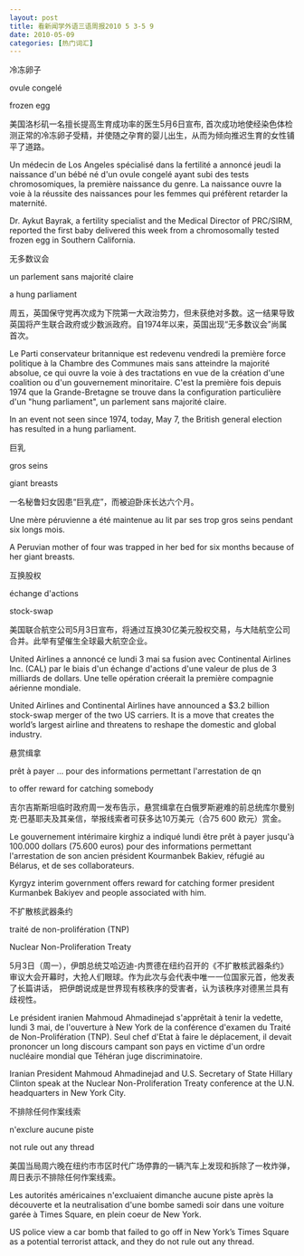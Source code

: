 ```yaml
---
layout: post
title: 看新闻学外语三语周报2010 5 3-5 9
date: 2010-05-09
categories: [热门词汇]  
---
```


冷冻卵子

ovule congelé

frozen egg

美国洛杉矶一名擅长提高生育成功率的医生5月6日宣布, 首次成功地使经染色体检测正常的冷冻卵子受精，并使随之孕育的婴儿出生，从而为倾向推迟生育的女性铺平了道路。

Un médecin de Los Angeles spécialisé dans la fertilité a annoncé jeudi la naissance d'un bébé né d'un ovule congelé ayant subi des tests chromosomiques, la première naissance du genre. La naissance ouvre la voie à la réussite des naissances pour les femmes qui préfèrent retarder la maternité.

Dr. Aykut Bayrak, a fertility specialist and the Medical Director of PRC/SIRM, reported the first baby delivered this week from a chromosomally tested frozen egg in Southern California.

无多数议会

un parlement sans majorité claire

a hung parliament

周五，英国保守党再次成为下院第一大政治势力，但未获绝对多数。这一结果导致英国将产生联合政府或少数派政府。自1974年以来，英国出现“无多数议会”尚属首次。

Le Parti conservateur britannique est redevenu vendredi la première force politique à la Chambre des Communes mais sans atteindre la majorité absolue, ce qui ouvre la voie à des tractations en vue de la création d'une coalition ou d'un gouvernement minoritaire. C'est la première fois depuis 1974 que la Grande-Bretagne se trouve dans la configuration particulière d'un "hung parliament", un parlement sans majorité claire.

In an event not seen since 1974, today, May 7, the British general election has resulted in a hung parliament.

巨乳

gros seins

giant breasts

一名秘鲁妇女因患“巨乳症”，而被迫卧床长达六个月。

Une mère péruvienne a été maintenue au lit par ses trop gros seins pendant six longs mois.

A Peruvian mother of four was trapped in her bed for six months because of her giant breasts.

互换股权

échange d'actions

stock-swap

美国联合航空公司5月3日宣布，将通过互换30亿美元股权交易，与大陆航空公司合并。此举有望催生全球最大航空企业。

United Airlines a annoncé ce lundi 3 mai sa fusion avec Continental Airlines Inc. (CAL) par le biais d'un échange d'actions d'une valeur de plus de 3 milliards de dollars. Une telle opération créerait la première compagnie aérienne mondiale.

United Airlines and Continental Airlines have announced a $3.2 billion stock-swap merger of the two US carriers. It is a move that creates the world’s largest airline and threatens to reshape the domestic and global industry.

悬赏缉拿

prêt à payer ... pour des informations permettant l'arrestation de qn

to offer reward for catching somebody

吉尔吉斯斯坦临时政府周一发布告示，悬赏缉拿在白俄罗斯避难的前总统库尔曼别克·巴基耶夫及其亲信，举报线索者可获多达10万美元（合75 600 欧元）赏金。

Le gouvernement intérimaire kirghiz a indiqué lundi être prêt à payer jusqu'à 100.000 dollars (75.600 euros) pour des informations permettant l'arrestation de son ancien président Kourmanbek Bakiev, réfugié au Bélarus, et de ses collaborateurs.

Kyrgyz interim government offers reward for catching former president Kurmanbek Bakiyev and people associated with him.

不扩散核武器条约

traité de non-prolifération (TNP)

Nuclear Non-Proliferation Treaty

5月3日（周一），伊朗总统艾哈迈迪-内贾德在纽约召开的《不扩散核武器条约》审议大会开幕时，大抢人们眼球。作为此次与会代表中唯一一位国家元首，他发表了长篇讲话， 把伊朗说成是世界现有核秩序的受害者，认为该秩序对德黑兰具有歧视性。

Le président iranien Mahmoud Ahmadinejad s'apprêtait à tenir la vedette, lundi 3 mai, de l'ouverture à New York de la conférence d'examen du Traité de Non-Prolifération (TNP). Seul chef d'Etat à faire le déplacement, il devait prononcer un long discours campant son pays en victime d'un ordre nucléaire mondial que Téhéran juge discriminatoire.

Iranian President Mahmoud Ahmadinejad and U.S. Secretary of State Hillary Clinton speak at the Nuclear Non-Proliferation Treaty conference at the U.N. headquarters in New York City.

不排除任何作案线索

n'exclure aucune piste

not rule out any thread

美国当局周六晚在纽约市市区时代广场停靠的一辆汽车上发现和拆除了一枚炸弹，周日表示不排除任何作案线索。

Les autorités américaines n'excluaient dimanche aucune piste après la découverte et la neutralisation d'une bombe samedi soir dans une voiture garée à Times Square, en plein coeur de New York.

US police view a car bomb that failed to go off in New York’s Times Square as a potential terrorist attack, and they do not rule out any thread.
